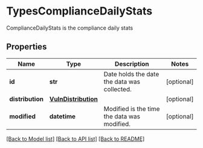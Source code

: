 # TypesComplianceDailyStats

ComplianceDailyStats is the compliance daily stats

## Properties
Name | Type | Description | Notes
------------ | ------------- | ------------- | -------------
**id** | **str** | Date holds the date the data was collected.  | [optional] 
**distribution** | [**VulnDistribution**](VulnDistribution.md) |  | [optional] 
**modified** | **datetime** | Modified is the time the data was modified.  | [optional] 

[[Back to Model list]](../README.md#documentation-for-models) [[Back to API list]](../README.md#documentation-for-api-endpoints) [[Back to README]](../README.md)


